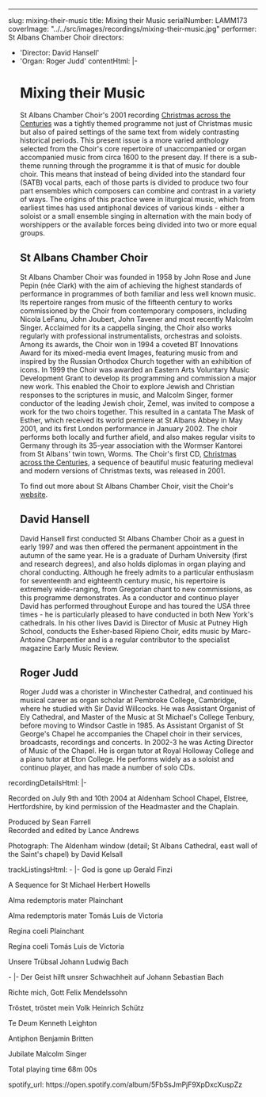 ---
slug: mixing-their-music
title: Mixing their Music
serialNumber: LAMM173
coverImage: "../../src/images/recordings/mixing-their-music.jpg"
performer: St Albans Chamber Choir
directors:
- 'Director: David Hansell'
- 'Organ: Roger Judd'
contentHtml: |-
  <h1>Mixing their Music</h1>
  <p>St Albans Chamber Choir's 2001 recording <a href="xmasacross.htm">Christmas across the Centuries</a> was a tightly themed programme not just of Christmas music but also of paired settings of the same text from widely contrasting historical periods. This present issue is a more varied anthology selected from the Choir's core repertoire of unaccompanied or organ accompanied music from circa 1600 to the present day. If there is a sub-theme running through the programme it is that of music for double choir. This means that instead of being divided into the standard four (SATB) vocal parts, each of those parts is divided to produce two four part ensembles which composers can combine and contrast in a variety of ways. The origins of this practice were in liturgical music, which from earliest times has used antiphonal devices of various kinds - either a soloist or a small ensemble singing in alternation with the main body of worshippers or the available forces being divided into two or more equal groups.</p>
  <h2>St Albans Chamber Choir</h2>
  <p>St Albans Chamber Choir was founded in 1958 by John Rose and June Pepin (née Clark) with the aim of achieving the highest standards of performance in programmes of both familiar and less well known music. Its repertoire ranges from music of the fifteenth century to works commissioned by the Choir from contemporary composers, including Nicola LeFanu, John Joubert, John Tavener and most recently Malcolm Singer. Acclaimed for its a cappella singing, the Choir also works regularly with professional instrumentalists, orchestras and soloists. Among its awards, the Choir won in 1994 a coveted BT Innovations Award for its mixed-media event Images, featuring music from and inspired by the Russian Orthodox Church together with an exhibition of icons. In 1999 the Choir was awarded an Eastern Arts Voluntary Music Development Grant to develop its programming and commission a major new work. This enabled the Choir to explore Jewish and Christian responses to the scriptures in music, and Malcolm Singer, former conductor of the leading Jewish choir, Zemel, was invited to compose a work for the two choirs together. This resulted in a cantata The Mask of Esther, which received its world premiere at St Albans Abbey in May 2001, and its first London performance in January 2002. The choir performs both locally and further afield, and also makes regular visits to Germany through its 35-year association with the Wormser Kantorei from St Albans' twin town, Worms. The Choir's first CD, <a href="xmasacross.htm">Christmas across the Centuries</a>, a sequence of beautiful music featuring medieval and modern versions of Christmas texts, was released in 2001.</p>
  <p>To find out more about St Albans Chamber Choir, visit the Choir's <a href="http://www.stalbanschamberchoir.org.uk/">website</a>.</p>
  <h2>David Hansell</h2>
  <p class="staff">David Hansell first conducted St Albans Chamber Choir as a guest in early 1997 and was then offered the permanent appointment in the autumn of the same year. He is a graduate of Durham University (first and research degrees), and also holds diplomas in organ playing and choral conducting. Although he freely admits to a particular enthusiasm for seventeenth and eighteenth century music, his repertoire is extremely wide-ranging, from Gregorian chant to new commissions, as this programme demonstrates. As a conductor and continuo player David has performed throughout Europe and has toured the USA three times - he is particularly pleased to have conducted in both New York's cathedrals. In his other lives David is Director of Music at Putney High School, conducts the Esher-based Ripieno Choir, edits music by Marc-Antoine Charpentier and is a regular contributor to the specialist magazine Early Music Review.</p>
  <h2>Roger Judd</h2>
  <p class="staff">Roger Judd was a chorister in Winchester Cathedral, and continued his musical career as organ scholar at Pembroke College, Cambridge, where he studied with Sir David Willcocks. He was Assistant Organist of Ely Cathedral, and Master of the Music at St Michael's College Tenbury, before moving to Windsor Castle in 1985. As Assistant Organist of St George's Chapel he accompanies the Chapel choir in their services, broadcasts, recordings and concerts. In 2002-3 he was Acting Director of Music of the Chapel. He is organ tutor at Royal Holloway College and a piano tutor at Eton College. He performs widely as a soloist and continuo player, and has made a number of solo CDs.</p>
recordingDetailsHtml: |-
  <div id="details">Recorded on July 9th and 10th 2004 at Aldenham School Chapel, Elstree, Hertfordshire, by kind permission of the Headmaster and the Chaplain.
    <p>Produced by Sean Farrell<br>
      Recorded and edited by Lance Andrews</p>
    <p>Photograph: The Aldenham window (detail; St Albans Cathedral, east wall of the Saint's chapel) by David Kelsall</p>
  </div>
trackListingsHtml:
- |-
  God is gone up <span class="composer">Gerald Finzi</span>
  <p>A Sequence for St Michael <span class="composer">Herbert Howells</span></p>
  <p>Alma redemptoris mater <span class="composer">Plainchant</span></p>
  <p>Alma redemptoris mater <span class="composer">Tomás Luis de Victoria</span></p>
  <p>Regina coeli <span class="composer">Plainchant</span></p>
  <p>Regina coeli <span class="composer">Tomás Luis de Victoria</span></p>
  <p>Unsere Trübsal <span class="composer">Johann Ludwig Bach</span></p>
- |-
  Der Geist hilft unsrer Schwachheit auf <span class="composer">Johann Sebastian Bach</span>
  <p>Richte mich, Gott <span class="composer">Felix Mendelssohn</span></p>
  <p>Tröstet, tröstet mein Volk <span class="composer">Heinrich Schütz</span></p>
  <p>Te Deum <span class="composer">Kenneth Leighton</span></p>
  <p>Antiphon <span class="composer">Benjamin Britten</span></p>
  <p>Jubilate <span class="composer">Malcolm Singer</span></p>
  <p><span id="playingtime">Total playing time 68m 00s</span></p>
spotify_url: https://open.spotify.com/album/5FbSsJmPjF9XpDxcXuspZz
